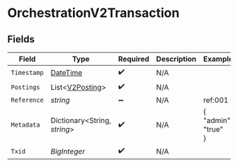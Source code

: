 # OrchestrationV2Transaction


## Fields

| Field                                                                                 | Type                                                                                  | Required                                                                              | Description                                                                           | Example                                                                               |
| ------------------------------------------------------------------------------------- | ------------------------------------------------------------------------------------- | ------------------------------------------------------------------------------------- | ------------------------------------------------------------------------------------- | ------------------------------------------------------------------------------------- |
| `Timestamp`                                                                           | [DateTime](https://learn.microsoft.com/en-us/dotnet/api/system.datetime?view=net-5.0) | :heavy_check_mark:                                                                    | N/A                                                                                   |                                                                                       |
| `Postings`                                                                            | List<[V2Posting](../../Models/Components/V2Posting.md)>                               | :heavy_check_mark:                                                                    | N/A                                                                                   |                                                                                       |
| `Reference`                                                                           | *string*                                                                              | :heavy_minus_sign:                                                                    | N/A                                                                                   | ref:001                                                                               |
| `Metadata`                                                                            | Dictionary<String, *string*>                                                          | :heavy_check_mark:                                                                    | N/A                                                                                   | {<br/>"admin": "true"<br/>}                                                           |
| `Txid`                                                                                | *BigInteger*                                                                          | :heavy_check_mark:                                                                    | N/A                                                                                   |                                                                                       |